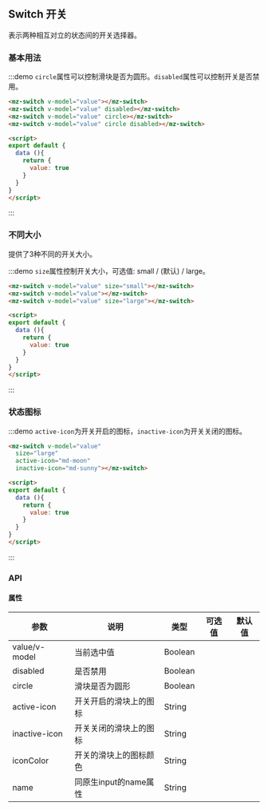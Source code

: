 ## Switch 开关

表示两种相互对立的状态间的开关选择器。

### 基本用法
:::demo `circle`属性可以控制滑块是否为圆形。`disabled`属性可以控制开关是否禁用。
```html
<mz-switch v-model="value"></mz-switch>
<mz-switch v-model="value" disabled></mz-switch>
<mz-switch v-model="value" circle></mz-switch>
<mz-switch v-model="value" circle disabled></mz-switch>

<script>
export default {
  data (){
    return {
      value: true
    }
  }
}
</script>
```
:::

### 不同大小

提供了3种不同的开关大小。

:::demo `size`属性控制开关大小，可选值: small / (默认) / large。
```html
<mz-switch v-model="value" size="small"></mz-switch>
<mz-switch v-model="value"></mz-switch>
<mz-switch v-model="value" size="large"></mz-switch>

<script>
export default {
  data (){
    return {
      value: true
    }
  }
}
</script>
```
:::

### 状态图标

:::demo `active-icon`为开关开启的图标，`inactive-icon`为开关关闭的图标。
```html
<mz-switch v-model="value" 
  size="large"
  active-icon="md-moon" 
  inactive-icon="md-sunny"></mz-switch>

<script>
export default {
  data (){
    return {
      value: true
    }
  }
}
</script>
```
:::


### API

#### 属性
| 参数 | 说明 | 类型 | 可选值 |默认值|
| --- | --- | --- | --- |---|
|value/v-model|当前选中值|Boolean|||
|disabled|是否禁用|Boolean|||
|circle|滑块是否为圆形|Boolean|||
|active-icon|开关开启的滑块上的图标|String|||
|inactive-icon|开关关闭的滑块上的图标|String|||
|iconColor|开关的滑块上的图标颜色|String|||
|name|同原生input的name属性|String|||
